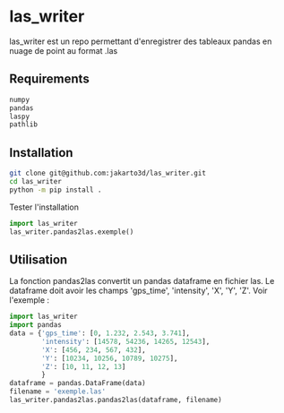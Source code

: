 # las_writer

las_writer est un repo permettant d'enregistrer des tableaux pandas en nuage de point au format .las

## Requirements
```bash
numpy
pandas
laspy
pathlib
```

## Installation
```bash
git clone git@github.com:jakarto3d/las_writer.git
cd las_writer
python -m pip install .
```
Tester l'installation
```python
import las_writer
las_writer.pandas2las.exemple()
```

## Utilisation
La fonction pandas2las convertit un pandas dataframe en fichier las. 
Le dataframe doit avoir les champs 'gps_time', 'intensity', 'X', 'Y', 'Z'.
Voir l'exemple :
```python
import las_writer
import pandas
data = {'gps_time': [0, 1.232, 2.543, 3.741],
        'intensity': [14578, 54236, 14265, 12543],
        'X': [456, 234, 567, 432],
        'Y': [10234, 10256, 10789, 10275],
        'Z': [10, 11, 12, 13]
        }
dataframe = pandas.DataFrame(data)
filename = 'exemple.las'
las_writer.pandas2las.pandas2las(dataframe, filename)
```
